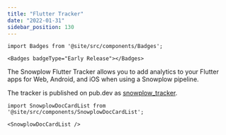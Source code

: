```yaml
---
title: "Flutter Tracker"
date: "2022-01-31"
sidebar_position: 130
---
```


```mdx-code-block
import Badges from '@site/src/components/Badges';

<Badges badgeType="Early Release"></Badges>
```

The Snowplow Flutter Tracker allows you to add analytics to your Flutter apps for Web, Android, and iOS when using a Snowplow pipeline.

The tracker is published on pub.dev as [snowplow\_tracker](https://pub.dev/packages/snowplow_tracker).[](#articles)

```mdx-code-block
import SnowplowDocCardList from '@site/src/components/SnowplowDocCardList';

<SnowplowDocCardList />
```
